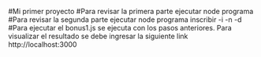 #Mi primer proyecto
#Para revisar la primera parte ejecutar node programa
#Para revisar la segunda parte ejecutar node programa inscribir -i -n -d
#Para ejecutar el bonus1.js se ejecuta con los pasos anteriores. Para visualizar el resultado se debe ingresar la siguiente link http://localhost:3000
